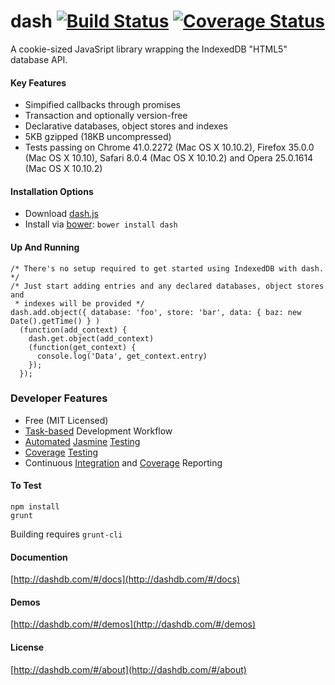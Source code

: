 # dash [![Build Status](https://travis-ci.org/buley/dash.png?branch=master)](https://travis-ci.org/buley/dash.svg) [![Coverage Status](https://coveralls.io/repos/buley/dash/badge.png?branch=master)](https://coveralls.io/r/buley/dash?branch=master)

A cookie-sized JavaSript library wrapping the IndexedDB "HTML5" database API.

#### Key Features
* Simpified callbacks through promises
* Transaction and optionally version-free 
* Declarative databases, object stores and indexes
* 5KB gzipped (18KB uncompressed)
* Tests passing on Chrome 41.0.2272 (Mac OS X 10.10.2), Firefox 35.0.0 (Mac OS X 10.10), Safari 8.0.4 (Mac OS X 10.10.2) and Opera 25.0.1614 (Mac OS X 10.10.2)

#### Installation Options

* Download [dash.js](https://raw.github.com/buley/dash/master/lib/dash.js)
* Install via [bower](https://github.com/bower/bower): `bower install dash`

#### Up And Running

	/* There's no setup required to get started using IndexedDB with dash. */
	/* Just start adding entries and any declared databases, object stores and 
	 * indexes will be provided */
	dash.add.object({ database: 'foo', store: 'bar', data: { baz: new Date().getTime() } )
	  (function(add_context) {
	    dash.get.object(add_context)
	    (function(get_context) {
	      console.log('Data', get_context.entry)
	    });
	  });

### Developer Features

* Free (MIT Licensed)
* [Task-based](http://gruntjs.com/) Development Workflow
* [Automated](https://github.com/karma-runner/karma) [Jasmine](http://pivotal.github.io/jasmine/) [Testing](https://github.com/karma-runner/karma-jasmine) 
* [Coverage](https://github.com/gotwarlost/istanbul) [Testing](https://github.com/karma-runner/karma-coverage)
* Continuous [Integration](http://travis-ci.org/buley/dash) and [Coverage](https://github.com/cainus/node-coveralls) Reporting


#### To Test

    npm install
    grunt

Building requires `grunt-cli`

#### Documention

[http://dashdb.com/#/docs](http://dashdb.com/#/docs)

#### Demos

[http://dashdb.com/#/demos](http://dashdb.com/#/demos)

#### License

[http://dashdb.com/#/about](http://dashdb.com/#/about)
